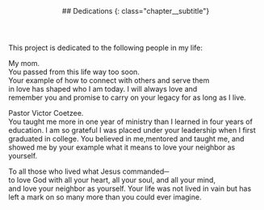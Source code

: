 <div class="has-text-centered book-intro" markdown="1">

<header markdown="1" class="chapter__header">
## Dedications
{: class="chapter__subtitle"}
</header>

This project is dedicated to the following people in my life:

My mom.<br>
You passed from this life way too soon.<br>
Your example of how to connect with others and serve them<br>in love has shaped who I am today. I will always love and<br>
remember you and promise to carry on your legacy for as long as I live.

Pastor Victor Coetzee.<br>
You taught me more in one year of ministry than I learned in four years of education. I am so grateful I was placed under your leadership when I first graduated in college. You believed in me,mentored and taught me, and showed me by your example what it means to love your neighbor as yourself.

To all those who lived what Jesus commanded─<br>
to love God with all your heart, all your soul, and all your mind,<br>
and love your neighbor as yourself. Your life was not lived in vain but has left a mark on so many more than you could ever imagine.
</div>